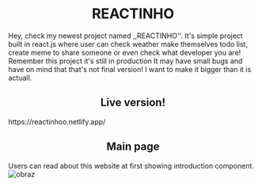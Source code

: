 <h1 align="center">REACTINHO</h1>
Hey, check my newest project named ,,REACTINHO''. It's simple project built in react.js where user can check weather make themselves todo list, create meme to share someone or even check what developer you are! Remember this project it's still in production It may have small bugs and have on mind that that's not final version! I want to make it bigger than it is actuall. 


<h2 align="center">Live version!</h2>
https://reactinhoo.netlify.app/





<h2 align="center">Main page</h2>


Users can read about this website at first showing introduction component.
![obraz](https://user-images.githubusercontent.com/102172769/222213201-da56b7f5-d7d1-4db6-894f-b7ae633a6795.png)
